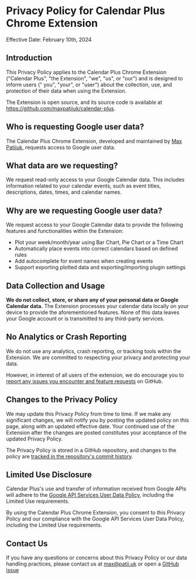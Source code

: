 # Privacy Policy for Calendar Plus Chrome Extension

Effective Date: February 10th, 2024

## Introduction

This Privacy Policy applies to the Calendar Plus Chrome Extension ("Calendar
Plus", "the Extension", "we", "us", or "our") and is designed to inform users ("
you", "your", or "user") about the collection, use, and protection of their data
when using the Extension.

The Extension is open source, and its source code is available
at https://github.com/maxpatiiuk/calendar-plus.

## Who is requesting Google user data?

The Calendar Plus Chrome Extension, developed and maintained
by [Max Patiiuk](https://max.patii.uk), requests access to Google user data.

## What data are we requesting?

We request read-only access to your Google Calendar data. This includes
information related to your calendar events, such as event titles, descriptions,
dates, times, and calendar names.

## Why are we requesting Google user data?

We request access to your Google Calendar data to provide the following features
and functionalities within the Extension:

- Plot your week/month/year using Bar Chart, Pie Chart or a Time Chart
- Automatically place events into correct calendars based on defined rules
- Add autocomplete for event names when creating events
- Support exporting plotted data and exporting/importing plugin settings

## Data Collection and Usage

**We do not collect, store, or share any of your personal data or Google
Calendar
data.** The Extension processes your calendar data locally on your device to
provide the aforementioned features. None of this data leaves your Google
account or is transmitted to any third-party services.

## No Analytics or Crash Reporting

We do not use any analytics, crash reporting, or tracking tools within the
Extension. We are committed to respecting your privacy and protecting your data.

However, in interest of all users of the extension, we do encourage you to
[report any issues you encounter and feature requests](https://github.com/maxpatiiuk/calendar-plus/issues/new/choose)
on GitHub.

## Changes to the Privacy Policy

We may update this Privacy Policy from time to time. If we make any significant
changes, we will notify you by posting the updated policy on this page, along
with an updated effective date. Your continued use of the Extension after the
changes are posted constitutes your acceptance of the updated Privacy Policy.

The Privacy Policy is stored in a GitHub repository, and changes to the policy
are [tracked in the repository's commit history](https://github.com/maxpatiiuk/calendar-plus/commits/main/docs/privacy/README.md).

## Limited Use Disclosure

Calendar Plus's use and transfer of information received from Google APIs will
adhere to
the [Google API Services User Data Policy](https://developers.google.com/terms/api-services-user-data-policy),
including the Limited Use
requirements.

By using the Calendar Plus Chrome Extension, you consent to this Privacy Policy
and our compliance with the Google API Services User Data Policy, including the
Limited Use requirements.

## Contact Us

If you have any questions or concerns about this Privacy Policy or our data
handling practices, please contact us at [max@patii.uk](mailto:max@patii.uk) or
open a [GitHub issue](https://github.com/maxpatiiuk/calendar-plus/issues/new)